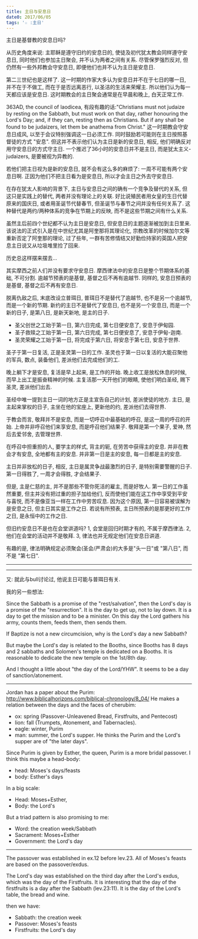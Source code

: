 ```yaml
---
title: 主日与安息日
date0: 2017/06/05
tags: '☆ :主日'
---
```


主日是基督教的安息日吗?

从历史角度来说: 主耶稣是遵守旧约的安息日的, 使徒及初代犹太教会同样遵守安息日, 同时他们也参加主日聚会, 并不认为两者之间有关系.  尽管保罗强烈反对, 但仍然有一些外邦教会守安息日, 即便他们也并不认为主日是安息日.

第二三世纪也是这样了. 这一时期的作家大多认为安息日并不在于七日的哪一日, 并不在于不做工, 而在于是否远离恶行, 以圣洁的生活来荣耀主. 所以他们认为每一天都应该是安息日. 这时期教会的主日聚会通常是在早晨和晚上, 白天正常工作.

363AD, the council of laodicea, 有段有趣的话:"Christians must not judaize by resting on the Sabbath, but must work on that day, rather honouring the Lord's Day; and, if they can, resting then as Christians. But if any shall be found to be judaizers, let them be anathema from Christ." 这一时期教会守安息日成风, 以至于会议特别强调这一日必须工作. 同时鼓励若可能则在主日按照基督徒的方式 "安息". 但这并不表示他们认为主日是新的安息日, 相反, 他们明确反对用守安息日的方式守主日. 一个推迟了36小时的安息日并不是主日, 而是犹太主义-judaizers, 是要被视为异教的.

若他们把主日视为是新的安息日, 就不会有这么多的麻烦了: 一周不可能有两个安息日啊. 正因为他们不把主日看为是安息日, 所以才会主日之外去守安息日.

在存在犹太人影响的背景下, 主日与安息日之间的确有一个竞争及替代的关系, 但这只是实践上的替代, 两者并没有理论上的关联. 好比说殖民者用女皇的生日代替原来的国庆日, 或者用圣诞节代替春节, 但圣诞节与春节之间并没有任何关系了. 这种替代是两约/两种体系的竞争在节期上的反映, 而不是这些节期之间有什么关系.

虽然主后前四个世纪都不认为主日是安息日, 但安息日的主题逐渐被加到主日里来. 该说法的正式引入是在中世纪尤其是阿奎那将其理论化, 宗教改革的时候加尔文等重新否定了阿奎那的理论, 过了些年, 一群有苦修情结又好勤俭持家的英国人把安息主日说又从垃圾堆里捡了回来.

历史总这样摆来摆去...

其实摩西之前人们并没有要求守安息日. 摩西律法中的安息日是整个节期体系的基础, 不可分割. 逾越节预表的是基督, 基督之后不再有逾越节. 同样的, 安息日预表的是基督, 基督之后不再有安息日.

脱离仇敌之后, 末底改设立普珥日, 普珥日不是替代了逾越节, 也不是另一个逾越节, 而是一个新的节期. 新约的主日不是替代了安息日, 也不是另一个安息日, 而是一个新的日子, 是第八日, 是新天新地, 是主的日子.

- 圣父创世之工始于第一日, 第六日完成, 第七日便安息了, 安息于伊甸园.
- 圣子救赎之工始于第一日, 第六日完成, 第七日便安息了, 安息于伊甸-迦南.
- 圣灵荣耀之工始于第一日, 将完成于第六日, 将安息于第七日, 安息于世界.

圣子于第一日复活, 正是圣灵第一日的工作. 圣灵也于第一日以复活的大能召聚他的军兵, 数点, 装备他们, 差派他们去完成他们的工.

晚上躺下才是安息, 复活是早上起来, 是工作的开始. 晚上收工是放松休息的时候, 而早上出工是振奋精神的时候. 主复活那一天开他们的眼睛, 使他们明白圣经, 赐下圣灵, 差派他们出去.

圣经中唯一提到主日一词的地方正是主宣告自己的计划, 差派使徒的地方. 主日, 是主起来掌权的日子, 主坐在他的宝座上, 更新他的约, 差派他们去得世界.

于教会而言, 敬拜并不是安息, 而是一切呼召中最基础的呼召, 是这一周的呼召的开始. 上帝并非呼召他们来享安息, 而是呼召他们结果子. 敬拜是第一个果子, 爱神, 然后去爱邻舍, 去管理世界.

在呼召中担重担的人, 要学主的样式, 背主的轭, 在劳苦中获得主的安息. 并非在教会才有安息, 全地都有主的安息. 并非第一日是主的安息, 每一日都是主的安息.

主日并非放松的日子, 相反, 主日是属灵争战最激烈的日子, 是特别需要警醒的日子. 第一日得胜了, 一周才会得胜, 才会结果子.

但是, 主是仁慈的主, 并不是那些不管你死活的雇主, 而是好牧人. 第一日的工作虽然重要, 但主并没有把过重的担子加给他们, 反而使他们能在这工作中享受到平安与喜悦, 而不是像亚当一样在工作中劳苦叹息. 因为这个原因, 第一日容易被误解为是安息之日, 但主日其实是工作之日. 若说有所预表, 主日所预表的是那更好的工作之日, 是永恒中的工作之日.

但旧约安息日不是也在会堂讲道吗? 1, 会堂是回归时期才有的, 不属于摩西律法. 2, 他们在会堂的活动并不是敬拜. 3, 律法也并无规定他们在安息日讲道.

有趣的是, 律法明确规定必须聚会(圣会/严肃会)的大多是"头一日"或 "第八日", 而不是 "第七日".

**********************
************************
又: 就此与bull讨论过, 他说主日可能与普珥日有关.

我的另一些想法:

Since the Sabbath is a promise of the "rest/salvation", then the Lord's day is a promise of the "resurrection". It is the day to get up, not to lay down. It is a day to get the mission and to be a minister. On this day the Lord gathers his army, counts them, feeds them, then sends them.

If Baptize is not a new circumcision, why is the Lord's day a new Sabbath?

But maybe the Lord's day is related to the Booths, since Booths has 8 days and 2 sabbaths and Solomen's temple is dedicated on a Booths. It is reasonable to dedicate the new temple on the 1st/8th day.

And I thought a little about "the day of the Lord/YHW". It seems to be a day of sanction/atonement.

****************

Jordan has a paper about the Purim:
http://www.biblicalhorizons.com/biblical-chronology/8_04/
He makes a relation between the days and the faces of cherubim:
- ox: spring (Passover-Unleavened Bread, Firstfruits, and Pentecost)
- lion: fall (Trumpets, Atonement, and Tabernacles).
- eagle: winter, Purim
- man: summer, the Lord's supper.
He thinks the Purim and the Lord's supper are of "the later days".

Since Purim is given by Esther, the queen, Purim is a more bridal passover.
I think this maybe a head-body:
- head: Moses's days/feasts
- body: Esther's days

In a big scale:
- Head: Moses+Esther,
- Body: the Lord's

But a triad pattern is also promising to me:
- Word: the creation week/Sabbath
- Sacrament: Moses+Esther
- Government: the Lord's day

****************

The passover was established in ex.12 before lev.23. All of Moses's feasts are based on the passover/exdus.

The Lord's day was established on the third day after the Lord's exdus, which was the day of the Firstfruits. It is interesting that the day of the firstfruits is a day after the Sabbath (lev.23:11).
It is the day of the Lord's table, the bread and wine.

then we have:

- Sabbath: the creation week
- Passover: Moses's feasts
- Firstfruits: the Lord's day

